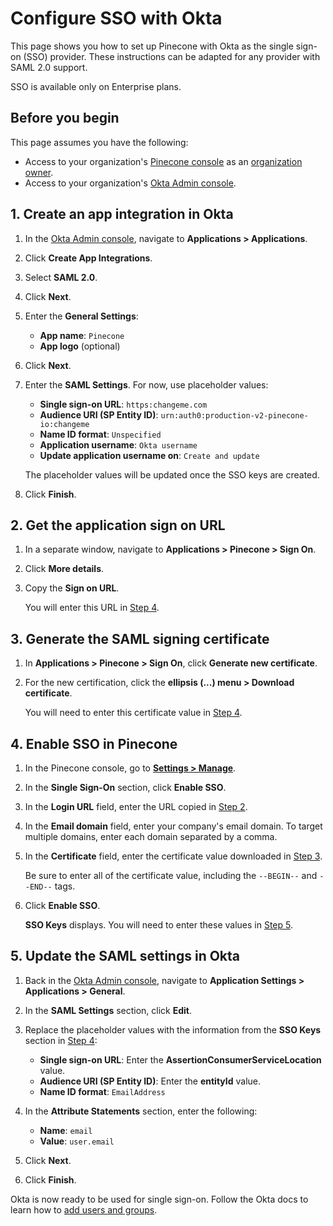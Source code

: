 # Configure SSO with Okta

This page shows you how to set up Pinecone with Okta as the single sign-on (SSO) provider. These instructions can be adapted for any provider with SAML 2.0 support.

<Note>SSO is available only on Enterprise plans.</Note>

## Before you begin

This page assumes you have the following:

* Access to your organization's [Pinecone console](https://login.pinecone.io) as an [organization owner](/guides/organizations/understanding-organizations#organization-owners).
* Access to your organization's [Okta Admin console](https://login.okta.com/).

## 1. Create an app integration in Okta

1. In the [Okta Admin console](https://login.okta.com/), navigate to **Applications > Applications**.

2. Click **Create App Integrations**.

3. Select **SAML 2.0**.

4. Click **Next**.

5. Enter the **General Settings**:

   * **App name**: `Pinecone`
   * **App logo** (optional)

6. Click **Next**.

7. Enter the **SAML Settings**. For now, use placeholder values:

   * **Single sign-on URL**: `https:changeme.com`
   * **Audience URI (SP Entity ID)**: `urn:auth0:production-v2-pinecone-io:changeme`
   * **Name ID format**: `Unspecified`
   * **Application username**: `Okta username`
   * **Update application username on**: `Create and update`

   The placeholder values will be updated once the SSO keys are created.

8. Click **Finish**.

## 2. Get the application sign on URL

1. In a separate window, navigate to **Applications > Pinecone > Sign On**.
2. Click **More details**.
3. Copy the **Sign on URL**.

   You will enter this URL in [Step 4](#4-enable-sso-in-pinecone).

## 3. Generate the SAML signing certificate

1. In **Applications > Pinecone > Sign On**, click **Generate new certificate**.
2. For the new certification, click the **ellipsis (...) menu > Download certificate**.

   You will need to enter this certificate value in [Step 4](#4-enable-sso-in-pinecone).

## 4. Enable SSO in Pinecone

1. In the Pinecone console, go to [**Settings > Manage**](https://app.pinecone.io/organizations/-/settings/manage).

2. In the **Single Sign-On** section, click **Enable SSO**.

3. In the **Login URL** field, enter the URL copied in [Step 2](#2-get-the-application-sign-on-url).

4. In the **Email domain** field, enter your company's email domain. To target multiple domains, enter each domain separated by a comma.

5. In the **Certificate** field, enter the certificate value downloaded in [Step 3](#3-generate-the-saml-signing-certificate).

   <Note>Be sure to enter all of the certificate value, including the `--BEGIN--` and `--END--` tags.</Note>

6. Click **Enable SSO**.

   **SSO Keys** displays. You will need to enter these values in [Step 5](#5-update-the-saml-settings-in-okta).

## 5. Update the SAML settings in Okta

1. Back in the [Okta Admin console](https://login.okta.com/), navigate to **Application Settings > Applications > General**.

2. In the **SAML Settings** section, click **Edit**.

3. Replace the placeholder values with the information from the **SSO Keys** section in [Step 4](#4-enable-sso-in-pinecone):

   * **Single sign-on URL**: Enter the **AssertionConsumerServiceLocation** value.
   * **Audience URI (SP Entity ID)**: Enter the **entityId** value.
   * **Name ID format**: `EmailAddress`

4. In the **Attribute Statements** section, enter the following:

   * **Name**: `email`
   * **Value**: `user.email`

5. Click **Next**.

6. Click **Finish**.

Okta is now ready to be used for single sign-on. Follow the Okta docs to learn how to [add users and groups](https://help.okta.com/en-us/content/topics/users-groups-profiles/usgp-main.htm).
